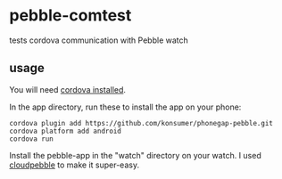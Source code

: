 # pebble-comtest

tests cordova communication with Pebble watch

## usage

You will need [cordova installed](https://cordova.apache.org/docs/en/3.0.0/guide_cli_index.md.html).

In the app directory, run these to install the app on your phone:

    cordova plugin add https://github.com/konsumer/phonegap-pebble.git
    cordova platform add android
    cordova run

Install the pebble-app in the "watch" directory on your watch. I used [cloudpebble](https://cloudpebble.net/) to make it super-easy.